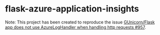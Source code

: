# flask-azure-application-insights

Note: This project has been created to reproduce the issue [GUnicorn/Flask app does not use AzureLogHandler when handling http requests #957](https://github.com/census-instrumentation/opencensus-python/issues/957).
